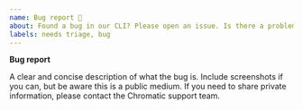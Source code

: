 ```yaml
---
name: Bug report 🐞
about: Found a bug in our CLI? Please open an issue. Is there a problem with Chromatic or Storybook? Please contact support.
labels: needs triage, bug
---
```


**Bug report**

A clear and concise description of what the bug is. Include screenshots if you can, but be aware this is a public medium. If you need to share private information, please contact the Chromatic support team.
